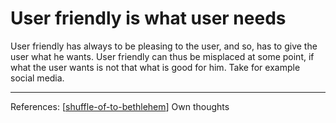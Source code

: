 # User friendly is what user needs

User friendly has always to be pleasing to the user, and so, has to give the user what he wants. 
User friendly can thus be misplaced at some point, if what the user wants is not that what is good for him. Take for example social media. 

---
References:
[[shuffle-of-to-bethlehem]]
Own thoughts


[//begin]: # "Autogenerated link references for markdown compatibility"
[shuffle-of-to-bethlehem]: ../shuffle-of-to-bethlehem.md "Shuffle of to Bethlehem"
[//end]: # "Autogenerated link references"